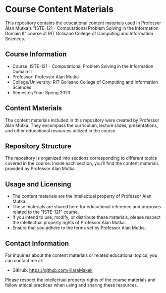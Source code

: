 # Course Content Materials

This repository contains the educational content materials used in Professor Alan Mutka's "ISTE-121 - Computational Problem Solving in the Information Domain II" course at RIT Golisano College of Computing and Information Sciences.

## Course Information

- Course: ISTE-121 - Computational Problem Solving in the Information Domain II
- Professor: Professor Alan Mutka
- College/University: RIT Golisano College of Computing and Information Sciences
- Semester/Year: Spring 2023

## Content Materials

The content materials included in this repository were created by Professor Alan Mutka. They encompass the curriculum, lecture slides, presentations, and other educational resources utilized in the course.

## Repository Structure

The repository is organized into sections corresponding to different topics covered in the course. Inside each section, you'll find the content materials provided by Professor Alan Mutka.

## Usage and Licensing

- The content materials are the intellectual property of Professor Alan Mutka.
- These materials are shared here for educational reference and purposes related to the "ISTE-121" course.
- If you intend to use, modify, or distribute these materials, please respect the intellectual property rights of Professor Alan Mutka.
- Ensure that you adhere to the terms set by Professor Alan Mutka.

## Contact Information

For inquiries about the content materials or related educational topics, you can contact me at:
- GitHub: https://github.com/KlaraMakek

Please respect the intellectual property rights of the course materials and follow ethical practices when using and sharing these resources.

